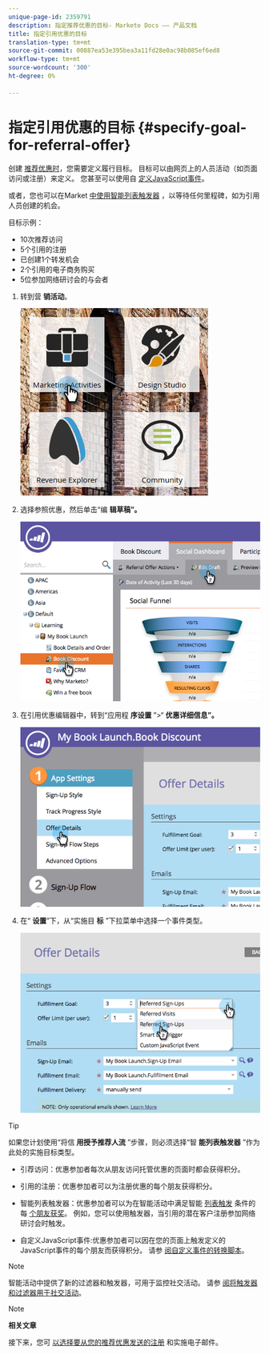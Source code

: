 ```yaml
---
unique-page-id: 2359791
description: 指定推荐优惠的目标- Marketo Docs —— 产品文档
title: 指定引用优惠的目标
translation-type: tm+mt
source-git-commit: 00887ea53e395bea3a11fd28e0ac98b085ef6ed8
workflow-type: tm+mt
source-wordcount: '300'
ht-degree: 0%

---
```



# 指定引用优惠的目标 {#specify-goal-for-referral-offer}

创建 [推荐优惠时](create-a-referral-offer.md)，您需要定义履行目标。 目标可以由网页上的人员活动（如页面访问或注册）来定义。 您甚至可以使用自 [定义JavaScript事件](../../../../product-docs/demand-generation/social/social-functions/conversion-script-for-custom-events.md)。

或者，您也可以在Market [中使用智能列表触发器](specify-goal-for-referral-offer.md) ，以等待任何里程碑，如为引用人员创建的机会。

目标示例：

* 10次推荐访问
* 5个引用的注册
* 已创建1个转发机会
* 2个引用的电子商务购买
* 5位参加网络研讨会的与会者

1. 转到营 **销活动**。

   ![](assets/ma.png)

1. 选择参照优惠，然后单击“编 **辑草稿”。**

   ![](assets/image2014-9-19-15-3a6-3a35.png)

1. 在引用优惠编辑器中，转到“应用程 **序设置** ”>“ **优惠详细信息”。**

   ![](assets/image2014-9-19-15-3a6-3a44.png)

1. 在“ **设置**”下，从“实施目 **标** ”下拉菜单中选择一个事件类型。

   ![](assets/image2014-9-19-15-3a6-3a56.png)

>[!TIP]
>
>如果您计划使用“将信 **用授予推荐人流** ”步骤，则必须选择“智 **能列表触发器** ”作为此处的实施目标类型。

* 引荐访问：优惠参加者每次从朋友访问托管优惠的页面时都会获得积分。
* 引用的注册：优惠参加者可以为注册优惠的每个朋友获得积分。
* 智能列表触发器：优惠参加者可以为在智能活动中满足智能 [列表触发](../../../../product-docs/core-marketo-concepts/smart-lists-and-static-lists/understanding-smart-lists.md) 条件的每 [个朋友获奖](http://docs.marketo.com/display/docs/smart+campaigns)。 例如，您可以使用触发器，当引用的潜在客户注册参加网络研讨会时触发。

* 自定义JavaScript事件:优惠参加者可以因在您的页面上触发定义的JavaScript事件的每个朋友而获得积分。 请参 [阅自定义事件的转换脚本](../../../../product-docs/demand-generation/social/social-functions/triggers-and-filters-for-social-activities.md)。

>[!NOTE]
>
>智能活动中提供了新的过滤器和触发器，可用于监控社交活动。 请参 [阅将触发器和过滤器用于社交活动](../../../../product-docs/demand-generation/social/social-functions/triggers-and-filters-for-social-activities.md)。

>[!NOTE]
>
>**相关文章**
>
>接下来，您可 [以选择要从您的推荐优惠发送的注册](send-referral-offer-fulfillment-email.md) 和实施电子邮件。

